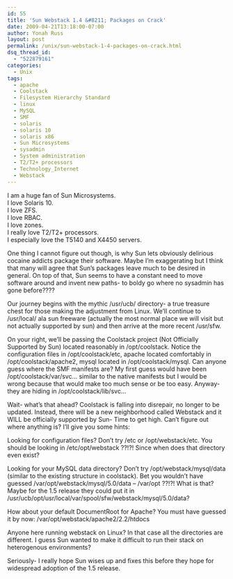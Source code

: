 ```yaml
---
id: 55
title: 'Sun Webstack 1.4 &#8211; Packages on Crack'
date: 2009-04-21T13:18:00-07:00
author: Yonah Russ
layout: post
permalink: /unix/sun-webstack-1-4-packages-on-crack.html
dsq_thread_id:
  - "522879161"
categories:
  - Unix
tags:
  - apache
  - Coolstack
  - Filesystem Hierarchy Standard
  - linux
  - MySQL
  - SMF
  - solaris
  - solaris 10
  - solaris x86
  - Sun Microsystems
  - sysadmin
  - System administration
  - T2/T2+ processors
  - Technology_Internet
  - Webstack
---
```

I am a huge fan of Sun Microsystems.  
I love Solaris 10.  
I love ZFS.  
I love RBAC.  
I love zones.  
I really love T2/T2+ processors.  
I especially love the T5140 and X4450 servers.

One thing I cannot figure out though, is why Sun lets obviously delirious cocaine addicts package their software.<!--more-->  Maybe I&#8217;m exaggerating but I think that many will agree that Sun&#8217;s packages leave much to be desired in general. On top of that, Sun seems to have a constant need to move software around and invent new paths- to boldy go where no sysadmin has gone before????

Our journey begins with the mythic /usr/ucb/ directory- a true treasure chest for those making the adjustment from Linux. We&#8217;ll continue to /usr/local/ ala sun freeware (actually the most normal place we will visit but not actually supported by sun) and then arrive at the more recent /usr/sfw.

On your right, we&#8217;ll be passing the Coolstack project (Not Officially Supported by Sun) located reasonably in /opt/coolstack. Notice the configuration files in /opt/coolstack/etc, apache located comfortably in /opt/coolstack/apache2, mysql located in /opt/coolstack/mysql. Can anyone guess where the SMF manifests are? My first guess would have been /opt/coolstack/var/svc&#8230; similar to the native manifests but I would be wrong because that would make too much sense or be too easy. Anyway- they are hiding in /opt/coolstack/lib/svc&#8230;

Wait- what&#8217;s that ahead? Coolstack is falling into disrepair, no longer to be updated. Instead, there will be a new neighborhood called Webstack and it WILL be officially supported by Sun- Time to get high. Can&#8217;t figure out where anything is? I&#8217;ll give you some hints:

Looking for configuration files? Don&#8217;t try /etc or /opt/webstack/etc. You should be looking in /etc/opt/webstack ??!?! Since when does that directory even exist?

Looking for your MySQL data directory? Don&#8217;t try /opt/webstack/mysql/data (similar to the existing structure in coolstack). Bet you wouldn&#8217;t have guessed /var/opt/webstack/mysql/5.0/data &#8211; /var/opt ??!?! What is that? Maybe for the 1.5 release they could put it in /usr/ucb/opt/usr/local/var/spool/sfw/webstack/mysql/5.0/data?

How about your default DocumentRoot for Apache? You must have guessed it by now: /var/opt/webstack/apache2/2.2/htdocs

Anyone here running webstack on Linux? In that case all the directories are different. I guess Sun wanted to make it difficult to run their stack on heterogenous environments?

Seriously- I really hope Sun wises up and fixes this before they hope for widespread adoption of the 1.5 release.
